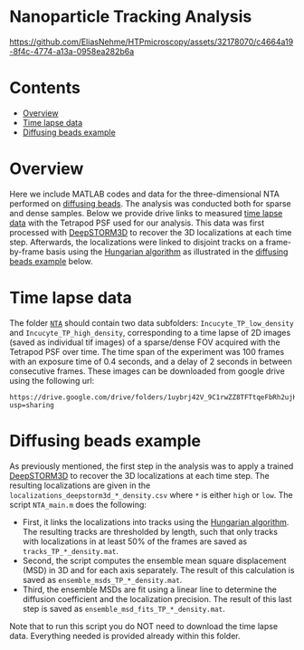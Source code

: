 # Nanoparticle Tracking Analysis

https://github.com/EliasNehme/HTPmicroscopy/assets/32178070/c4664a19-8f4c-4774-a13a-0958ea282b6a

# Contents

- [Overview](#overview)
- [Time lapse data](#time-lapse-data)
- [Diffusing beads example](#diffusing-beads-example)

# Overview

Here we include MATLAB codes and data for the three-dimensional NTA performed on [diffusing beads](#diffusing-beads-example). The analysis was conducted both for sparse and dense samples. Below we provide drive links to measured [time lapse data](#time-lapse-data) with the Tetrapod PSF used for our analysis. This data was first processed with [DeepSTORM3D](https://github.com/EliasNehme/DeepSTORM3D) to recover the 3D localizations at each time step. Afterwards, the localizations were linked to disjoint tracks on a frame-by-frame basis using the [Hungarian algorithm](<NTA/Hungarian algorithm>) as illustrated in the [diffusing beads example](#diffusing-beads-example) below.

# Time lapse data

The folder [`NTA`](NTA) should contain two data subfolders: `Incucyte_TP_low_density` and `Incucyte_TP_high_density`, corresponding to a time lapse of 2D images (saved as individual tif images) of a sparse/dense FOV acquired with the Tetrapod PSF over time. The time span of the experiment was 100 frames with an exposure time of 0.4 seconds, and a delay of 2 seconds in between consecutive frames. These images can be downloaded from google drive using the following url:
```
https://drive.google.com/drive/folders/1uybrj42V_9C1rwZZ8TFTtqeFbRh2ujKO?usp=sharing
```

# Diffusing beads example

As previously mentioned, the first step in the analysis was to apply a trained [DeepSTORM3D](https://github.com/EliasNehme/DeepSTORM3D) to recover the 3D localizations at each time step. The resulting localizations are given in the `localizations_deepstorm3d_*_density.csv` where `*` is either `high` or `low`. The script `NTA_main.m` does the following:
* First, it links the localizations into tracks using the [Hungarian algorithm](<NTA/Hungarian algorithm>). The resulting tracks are thresholded by length, such that only tracks with localizations in at least 50% of the frames are saved as `tracks_TP_*_density.mat`.
* Second, the script computes the ensemble mean square displacement (MSD) in 3D and for each axis separately. The result of this calculation is saved as `ensemble_msds_TP_*_density.mat`.
* Third, the ensemble MSDs are fit using a linear line to determine the diffusion coefficient and the localization precision. The result of this last step is saved as `ensemble_msd_fits_TP_*_density.mat`.

Note that to run this script you do NOT need to download the time lapse data. Everything needed is provided already within this folder.